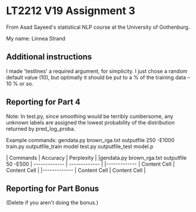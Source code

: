# LT2212 V19 Assignment 3

From Asad Sayeed's statistical NLP course at the University of Gothenburg.

My name: Linnea Strand

## Additional instructions

I made 'testlines' a required argument, for simplicity. I just chose a random default value (10), but optimally it should be put to a % of the training data – 10 % or so. 

## Reporting for Part 4

Note: In test.py, since smoothing would be terribly cumbersome, any unknown labels are assigned the lowest probability of the distribution returned by pred_log_proba.

Example commands:
gendata.py brown_rga.txt outputfile 250 -E1000
train.py outputfile_train model
test.py outputfile_test model.p

| Commands | Accuracy  | Perplexity |
|gendata.py brown_rga.txt outputfile 50 -E500 | ------------- | ------------- |
|------------- | Content Cell  | Content Cell  |
|------------- | Content Cell  | Content Cell  |

## Reporting for Part Bonus 

(Delete if you aren't doing the bonus.)

